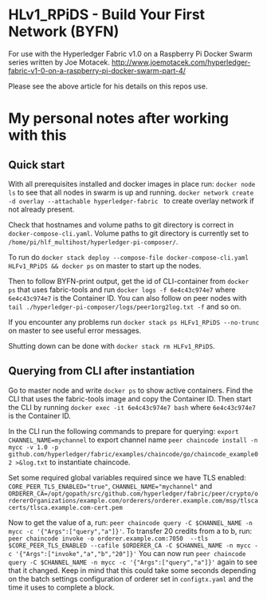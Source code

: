 # HLv1_RPiDS - Build Your First Network (BYFN)

For use with the Hyperledger Fabric v1.0 on a Raspberry Pi Docker Swarm series written by Joe Motacek.
http://www.joemotacek.com/hyperledger-fabric-v1-0-on-a-raspberry-pi-docker-swarm-part-4/

Please see the above article for his details on this repos use.

# My personal notes after working with this
## Quick start
With all prerequisites installed and docker images in place run:
`docker node ls` to see that all nodes in swarm is up and running.
`docker network create -d overlay --attachable hyperledger-fabric ` to create overlay network if not already present.

Check that hostnames and volume paths to git directory is correct in `docker-compose-cli.yaml`. Volume paths to git directory is currently set to `/home/pi/hlf_multihost/hyperledger-pi-composer/`.  

To run do `docker stack deploy --compose-file docker-compose-cli.yaml HLFv1_RPiDS && docker ps` on master to start up the nodes. 

Then to follow BYFN-print output, get the id of CLI-container from `docker ps` that uses fabric-tools and run `docker logs -f 6e4c43c974e7` where `6e4c43c974e7` is the Container ID. You can also follow on peer nodes with `tail ./hyperledger-pi-composer/logs/peer1org2log.txt -f` and so on.

If you encounter any problems run `docker stack ps HLFv1_RPiDS --no-trunc` on master to see useful error messages.  

Shutting down can be done with `docker stack rm HLFv1_RPiDS`.

## Querying from CLI after instantiation

Go to master node and write `docker ps` to show active containers. Find the CLI that uses the fabric-tools image and copy the Container ID. Then start the CLI by running `docker exec -it 6e4c43c974e7 bash` where `6e4c43c974e7` is the Container ID.  

In the CLI run the following commands to prepare for querying:
`export CHANNEL_NAME=mychannel` to export channel name
`peer chaincode install -n mycc -v 1.0 -p github.com/hyperledger/fabric/examples/chaincode/go/chaincode_example02 >&log.txt` to instantiate chaincode.

Set some required global variables required since we have TLS enabled: `CORE_PEER_TLS_ENABLED="true"`, `CHANNEL_NAME="mychannel"` and `ORDERER_CA=/opt/gopath/src/github.com/hyperledger/fabric/peer/crypto/ordererOrganizations/example.com/orderers/orderer.example.com/msp/tlscacerts/tlsca.example.com-cert.pem`

Now to get the value of a, run: `peer chaincode query -C $CHANNEL_NAME -n mycc -c '{"Args":["query","a"]}'`.
To transfer 20 credits from a to b, run: `peer chaincode invoke -o orderer.example.com:7050  --tls $CORE_PEER_TLS_ENABLED --cafile $ORDERER_CA -C $CHANNEL_NAME -n mycc -c '{"Args":["invoke","a","b","20"]}'`
You can now run `peer chaincode query -C $CHANNEL_NAME -n mycc -c '{"Args":["query","a"]}'` again to see that it changed. Keep in mind that this could take some seconds depending on the batch settings configuration of orderer set in `configtx.yaml` and the time it uses to complete a block. 